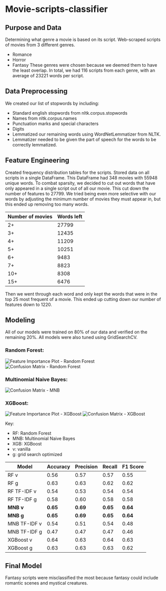 # Movie-scripts-classifier

## Purpose and Data
Determining what genre a movie is based on its script.
Web-scraped scripts of movies from 3 different genres.
- Romance
- Horror
- Fantasy
These genres were chosen because we deemed them to have the least overlap.
In total, we had 116 scripts from each genre, with an average of 23221 words per script.

## Data Preprocessing
We created our list of stopwords by including:
- Standard english stopwords from nltk.corpus.stopwords
- Names from nltk.corpus.names
- Punctuation marks and special characters
- Digits
- Lemmatized our remaining words using WordNetLemmatizer from NLTK.
- Lemmatizer needed to be given the part of speech for the words to be correctly lemmatized.

## Feature Engineering
Created frequency distribution tables for the scripts.
Stored data on all scripts in a single DataFrame.
This DataFrame had 348 movies with 55948 unique words.
To combat sparsity, we decided to cut out words that have only appeared in a single script out of all our movie.
This cut down the number of features to 27799.
We tried being even more selective with our words by adjusting the minimum number of movies they must appear in, but this ended up removing too many words.

|Number of movies |  Words left |
|-----------------|-------------|
|2+               |   27799     |
|3+               |   12435     |
|4+               |   11209     |
|5+               |   10251     |
|6+               |   9483      |
|7+               |   8823      |
|10+              |   8308      |
|15+              |   6476      |

Then we went through each word and only kept the words that were in the top 25 most frequent of a movie.
This ended up cutting down our number of features down to 1220.

## Modeling
All of our models were trained on 80% of our data and verified on the remaining 20%.
All models were also tuned using GridSearchCV.

### Random Forest:
![Feature Importance Plot - Random Forest](Notebooks/images/img3-rfg.png)
![Confusion Matrix - Random Forest](Notebooks/images/img4-rfg.png)

### Multinomial Naive Bayes:
![Confusion Matrix - MNB](Notebooks/images/img8-mnbgs.png)

### XGBoost:
![Feature Importance Plot - XGBoost](Notebooks/images/img91-xgb.png)
![Confusion Matrix - XGBoost](Notebooks/images/img92-xgb.png)

Key:
- RF: Random Forest
- MNB: Multinomial Naive Bayes
- XGB: XGBoost
- v: vanilla
- g: grid search optimized


|Model          |Accuracy       |Precision       |Recall         |F1 Score       |
|---------------|---------------|----------------|---------------|---------------|
|RF v           | 0.56          |  0.57          |  0.57         | 0.55          |
|RF g           | 0.63          |  0.63          |  0.62         | 0.62          |
|RF TF-IDF v    | 0.54          |  0.53          |  0.54         | 0.54          |
|RF TF-IDF g    | 0.58          |  0.60          |  0.58         | 0.58          |
|**MNB v**      |**0.65**       |**0.69**        |**0.65**       |**0.64**       |
|**MNB g**      |**0.65**       |**0.69**        |**0.65**       |**0.64**       |
|MNB TF-IDF v   | 0.54          |  0.51          |  0.54         | 0.48          |
|MNB TF-IDF g   | 0.47          |  0.47          |  0.47         | 0.46          |
|XGBoost v      | 0.64          |  0.63          |  0.64         | 0.63          |
|XGBoost g      | 0.63          |  0.63          |  0.63         | 0.62          |

## Final Model
Fantasy scripts were misclassified the most because fantasy could include romantic scenes and mystical creatures.
